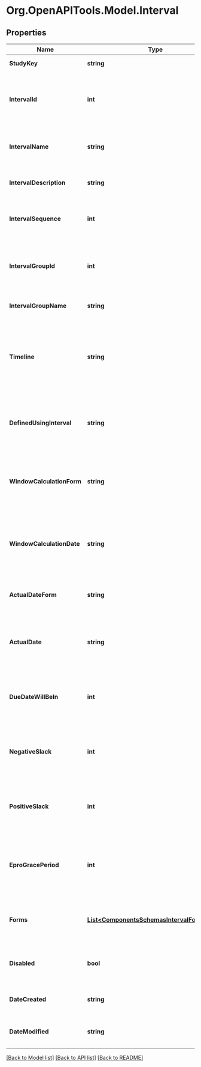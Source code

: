 # Org.OpenAPITools.Model.Interval

## Properties

Name | Type | Description | Notes
------------ | ------------- | ------------- | -------------
**StudyKey** | **string** | Unique study key | [optional] 
**IntervalId** | **int** | Unique system identifier for the interval (visit definition) | [optional] 
**IntervalName** | **string** | Name of the interval (visit) as defined in the study | [optional] 
**IntervalDescription** | **string** | Description of the interval (visit) | [optional] 
**IntervalSequence** | **int** | Sequence number of the interval in the schedule | [optional] 
**IntervalGroupId** | **int** | Identifier for the interval group (if intervals are grouped) | [optional] 
**IntervalGroupName** | **string** | Name of the interval group | [optional] 
**Timeline** | **string** | Type of interval visit window (e.g., None, Due Date, Start - End Date, Actual Date) | [optional] 
**DefinedUsingInterval** | **string** | Baseline interval used for calculating this interval’s dates | [optional] 
**WindowCalculationForm** | **string** | Baseline form (name) from which the calculation date is taken | [optional] 
**WindowCalculationDate** | **string** | Baseline field (variable name) from which the calculation date is taken | [optional] 
**ActualDateForm** | **string** | Form used to capture the actual date for this interval | [optional] 
**ActualDate** | **string** | Field (variable name) used to capture the actual date for this interval | [optional] 
**DueDateWillBeIn** | **int** | Number of days from the calculation date when the interval is due | [optional] 
**NegativeSlack** | **int** | Number of days before the due date that are allowed (negative window) | [optional] 
**PositiveSlack** | **int** | Number of days after the due date that are allowed (positive window) | [optional] 
**EproGracePeriod** | **int** | Number of days of grace period for ePRO completion after due date | [optional] 
**Forms** | [**List&lt;ComponentsSchemasIntervalFormsItem&gt;**](ComponentsSchemasIntervalFormsItem.md) | List of forms that are scheduled in this interval | [optional] 
**Disabled** | **bool** | Whether the interval is soft-deleted (disabled) | [optional] 
**DateCreated** | **string** | Date when this interval was created | [optional] 
**DateModified** | **string** | Date when this interval was last modified | [optional] 

[[Back to Model list]](../../README.md#documentation-for-models) [[Back to API list]](../../README.md#documentation-for-api-endpoints) [[Back to README]](../../README.md)

